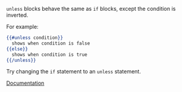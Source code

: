 `unless` blocks behave the same as `if` blocks, except the condition is inverted.

For example:

```hbs
{{#unless condition}}
  shows when condition is false
{{else}}
  shows when condition is true
{{/unless}}
```

Try changing the `if` statement to an `unless` statement.

[Documentation][docs]

[docs]: https://api.emberjs.com/ember/release/classes/Ember.Templates.helpers/methods/unless?anchor=unless
